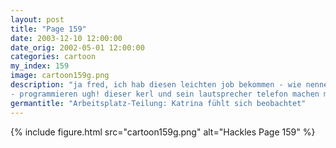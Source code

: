 ```yaml
---
layout: post
title: "Page 159"
date: 2003-12-10 12:00:00
date_orig: 2002-05-01 12:00:00
categories: cartoon
my_index: 159
image: cartoon159g.png
description: "ja fred, ich hab diesen leichten job bekommen - wie nennen sie es nochmal
- programmieren ugh! dieser kerl und sein lautsprecher telefon machen mich noch wahnsinnig Ok, Kollege. war nett sich mit dir zu unterhalten. jetzt muss ich mir was zu essen besorgen noch schlimmer kann es gar nicht werden wird es doch schlimmer Katrina Vittles"
germantitle: "Arbeitsplatz-Teilung: Katrina fühlt sich beobachtet"
---
```


{% include figure.html src="cartoon159g.png" alt="Hackles Page 159"  %}
